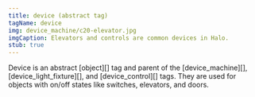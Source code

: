 ```yaml
---
title: device (abstract tag)
tagName: device
img: device_machine/c20-elevator.jpg
imgCaption: Elevators and controls are common devices in Halo.
stub: true
---
```


Device is an abstract [object][] tag and parent of the [device_machine][], [device_light_fixture][], and [device_control][] tags. They are used for objects with on/off states like switches, elevators, and doors.
